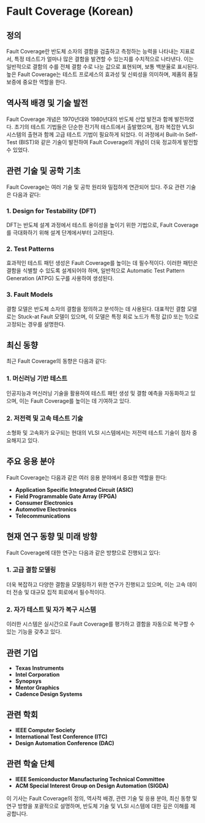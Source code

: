 # Fault Coverage (Korean)

## 정의
Fault Coverage란 반도체 소자의 결함을 검출하고 측정하는 능력을 나타내는 지표로서, 특정 테스트가 얼마나 많은 결함을 발견할 수 있는지를 수치적으로 나타낸다. 이는 일반적으로 결함의 수를 전체 결함 수로 나눈 값으로 표현되며, 보통 백분율로 표시된다. 높은 Fault Coverage는 테스트 프로세스의 효과성 및 신뢰성을 의미하며, 제품의 품질 보증에 중요한 역할을 한다.

## 역사적 배경 및 기술 발전
Fault Coverage 개념은 1970년대와 1980년대의 반도체 산업 발전과 함께 발전하였다. 초기의 테스트 기법들은 단순한 전기적 테스트에서 출발했으며, 점차 복잡한 VLSI 시스템의 출현과 함께 고급 테스트 기법이 필요하게 되었다. 이 과정에서 Built-In Self-Test (BIST)와 같은 기술이 발전하여 Fault Coverage의 개념이 더욱 정교하게 발전할 수 있었다.

## 관련 기술 및 공학 기초
Fault Coverage는 여러 기술 및 공학 원리와 밀접하게 연관되어 있다. 주요 관련 기술은 다음과 같다:

### 1. Design for Testability (DFT)
DFT는 반도체 설계 과정에서 테스트 용이성을 높이기 위한 기법으로, Fault Coverage를 극대화하기 위해 설계 단계에서부터 고려된다. 

### 2. Test Patterns
효과적인 테스트 패턴 생성은 Fault Coverage를 높이는 데 필수적이다. 이러한 패턴은 결함을 식별할 수 있도록 설계되어야 하며, 일반적으로 Automatic Test Pattern Generation (ATPG) 도구를 사용하여 생성된다.

### 3. Fault Models
결함 모델은 반도체 소자의 결함을 정의하고 분석하는 데 사용된다. 대표적인 결함 모델로는 Stuck-at Fault 모델이 있으며, 이 모델은 특정 회로 노드가 특정 값(0 또는 1)으로 고정되는 경우를 설명한다.

## 최신 동향
최근 Fault Coverage의 동향은 다음과 같다:

### 1. 머신러닝 기반 테스트
인공지능과 머신러닝 기술을 활용하여 테스트 패턴 생성 및 결함 예측을 자동화하고 있으며, 이는 Fault Coverage를 높이는 데 기여하고 있다.

### 2. 저전력 및 고속 테스트 기술
소형화 및 고속화가 요구되는 현대의 VLSI 시스템에서는 저전력 테스트 기술이 점차 중요해지고 있다.

## 주요 응용 분야
Fault Coverage는 다음과 같은 여러 응용 분야에서 중요한 역할을 한다:

- **Application Specific Integrated Circuit (ASIC)**
- **Field Programmable Gate Array (FPGA)**
- **Consumer Electronics**
- **Automotive Electronics**
- **Telecommunications**

## 현재 연구 동향 및 미래 방향
Fault Coverage에 대한 연구는 다음과 같은 방향으로 진행되고 있다:

### 1. 고급 결함 모델링
더욱 복잡하고 다양한 결함을 모델링하기 위한 연구가 진행되고 있으며, 이는 고속 데이터 전송 및 대규모 집적 회로에서 필수적이다.

### 2. 자가 테스트 및 자가 복구 시스템
이러한 시스템은 실시간으로 Fault Coverage를 평가하고 결함을 자동으로 복구할 수 있는 기능을 갖추고 있다.

## 관련 기업
- **Texas Instruments** 
- **Intel Corporation**
- **Synopsys**
- **Mentor Graphics**
- **Cadence Design Systems**

## 관련 학회
- **IEEE Computer Society**
- **International Test Conference (ITC)**
- **Design Automation Conference (DAC)**

## 관련 학술 단체
- **IEEE Semiconductor Manufacturing Technical Committee**
- **ACM Special Interest Group on Design Automation (SIGDA)**

이 기사는 Fault Coverage의 정의, 역사적 배경, 관련 기술 및 응용 분야, 최신 동향 및 연구 방향을 포괄적으로 설명하며, 반도체 기술 및 VLSI 시스템에 대한 깊은 이해를 제공합니다.